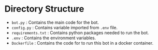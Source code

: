 # Directory Structure

- `bot.py` : Contains the main code for the bot.
- `config.py` : Contains variable imported from `.env` file.
- `requirements.txt` : Contains python packages needed to run the bot.
- `.env` : Contains the environment variables.
- `Dockerfile` : Contains the code for to run this bot in a docker container.
